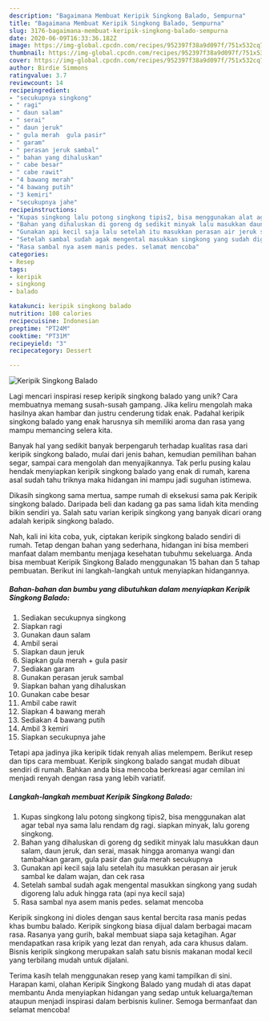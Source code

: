 ```yaml
---
description: "Bagaimana Membuat Keripik Singkong Balado, Sempurna"
title: "Bagaimana Membuat Keripik Singkong Balado, Sempurna"
slug: 3176-bagaimana-membuat-keripik-singkong-balado-sempurna
date: 2020-06-09T16:33:36.182Z
image: https://img-global.cpcdn.com/recipes/952397f38a9d097f/751x532cq70/keripik-singkong-balado-foto-resep-utama.jpg
thumbnail: https://img-global.cpcdn.com/recipes/952397f38a9d097f/751x532cq70/keripik-singkong-balado-foto-resep-utama.jpg
cover: https://img-global.cpcdn.com/recipes/952397f38a9d097f/751x532cq70/keripik-singkong-balado-foto-resep-utama.jpg
author: Birdie Simmons
ratingvalue: 3.7
reviewcount: 14
recipeingredient:
- "secukupnya singkong"
- " ragi"
- " daun salam"
- " serai"
- " daun jeruk"
- " gula merah  gula pasir"
- " garam"
- " perasan jeruk sambal"
- " bahan yang dihaluskan"
- " cabe besar"
- " cabe rawit"
- "4 bawang merah"
- "4 bawang putih"
- "3 kemiri"
- "secukupnya jahe"
recipeinstructions:
- "Kupas singkong lalu potong singkong tipis2, bisa menggunakan alat agar tebal nya sama lalu rendam dg ragi. siapkan minyak, lalu goreng singkong."
- "Bahan yang dihaluskan di goreng dg sedikit minyak lalu masukkan daun salam, daun jeruk, dan serai, masak hingga aromanya wangi dan tambahkan garam, gula pasir dan gula merah secukupnya"
- "Gunakan api kecil saja lalu setelah itu masukkan perasan air jeruk sambal ke dalam wajan, dan cek rasa"
- "Setelah sambal sudah agak mengental masukkan singkong yang sudah digoreng lalu aduk hingga rata (api nya kecil saja)"
- "Rasa sambal nya asem manis pedes. selamat mencoba"
categories:
- Resep
tags:
- keripik
- singkong
- balado

katakunci: keripik singkong balado 
nutrition: 108 calories
recipecuisine: Indonesian
preptime: "PT24M"
cooktime: "PT31M"
recipeyield: "3"
recipecategory: Dessert

---
```



![Keripik Singkong Balado](https://img-global.cpcdn.com/recipes/952397f38a9d097f/751x532cq70/keripik-singkong-balado-foto-resep-utama.jpg)

Lagi mencari inspirasi resep keripik singkong balado yang unik? Cara membuatnya memang susah-susah gampang. Jika keliru mengolah maka hasilnya akan hambar dan justru cenderung tidak enak. Padahal keripik singkong balado yang enak harusnya sih memiliki aroma dan rasa yang mampu memancing selera kita.

Banyak hal yang sedikit banyak berpengaruh terhadap kualitas rasa dari keripik singkong balado, mulai dari jenis bahan, kemudian pemilihan bahan segar, sampai cara mengolah dan menyajikannya. Tak perlu pusing kalau hendak menyiapkan keripik singkong balado yang enak di rumah, karena asal sudah tahu triknya maka hidangan ini mampu jadi suguhan istimewa.

Dikasih singkong sama mertua, sampe rumah di eksekusi sama pak Keripik singkong balado. Daripada beli dan kadang ga pas sama lidah kita mending bikin sendiri ya. Salah satu varian keripik singkong yang banyak dicari orang adalah keripik singkong balado.


Nah, kali ini kita coba, yuk, ciptakan keripik singkong balado sendiri di rumah. Tetap dengan bahan yang sederhana, hidangan ini bisa memberi manfaat dalam membantu menjaga kesehatan tubuhmu sekeluarga. Anda bisa membuat Keripik Singkong Balado menggunakan 15 bahan dan 5 tahap pembuatan. Berikut ini langkah-langkah untuk menyiapkan hidangannya.

<!--inarticleads1-->

##### Bahan-bahan dan bumbu yang dibutuhkan dalam menyiapkan Keripik Singkong Balado:

1. Sediakan secukupnya singkong
1. Siapkan  ragi
1. Gunakan  daun salam
1. Ambil  serai
1. Siapkan  daun jeruk
1. Siapkan  gula merah + gula pasir
1. Sediakan  garam
1. Gunakan  perasan jeruk sambal
1. Siapkan  bahan yang dihaluskan
1. Gunakan  cabe besar
1. Ambil  cabe rawit
1. Siapkan 4 bawang merah
1. Sediakan 4 bawang putih
1. Ambil 3 kemiri
1. Siapkan secukupnya jahe


Tetapi apa jadinya jika keripik tidak renyah alias melempem. Berikut resep dan tips cara membuat. Keripik singkong balado sangat mudah dibuat sendiri di rumah. Bahkan anda bisa mencoba berkreasi agar cemilan ini menjadi renyah dengan rasa yang lebih variatif. 

<!--inarticleads2-->

##### Langkah-langkah membuat Keripik Singkong Balado:

1. Kupas singkong lalu potong singkong tipis2, bisa menggunakan alat agar tebal nya sama lalu rendam dg ragi. siapkan minyak, lalu goreng singkong.
1. Bahan yang dihaluskan di goreng dg sedikit minyak lalu masukkan daun salam, daun jeruk, dan serai, masak hingga aromanya wangi dan tambahkan garam, gula pasir dan gula merah secukupnya
1. Gunakan api kecil saja lalu setelah itu masukkan perasan air jeruk sambal ke dalam wajan, dan cek rasa
1. Setelah sambal sudah agak mengental masukkan singkong yang sudah digoreng lalu aduk hingga rata (api nya kecil saja)
1. Rasa sambal nya asem manis pedes. selamat mencoba


Keripik singkong ini dioles dengan saus kental bercita rasa manis pedas khas bumbu balado. Keripik singkong biasa dijual dalam berbagai macam rasa. Rasanya yang gurih, bakal membuat siapa saja ketagihan. Agar mendapatkan rasa kripik yang lezat dan renyah, ada cara khusus dalam. Bisnis keripik singkong merupakan salah satu bisnis makanan modal kecil yang terbilang mudah untuk dijalani. 

Terima kasih telah menggunakan resep yang kami tampilkan di sini. Harapan kami, olahan Keripik Singkong Balado yang mudah di atas dapat membantu Anda menyiapkan hidangan yang sedap untuk keluarga/teman ataupun menjadi inspirasi dalam berbisnis kuliner. Semoga bermanfaat dan selamat mencoba!
